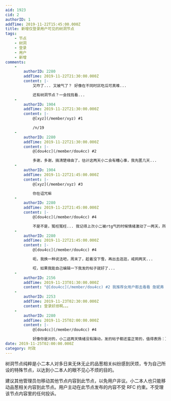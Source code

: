 ```yaml
---
aid: 1923
cid: 2
authorID: 1
addTime: 2019-11-22T15:45:00.000Z
title: 新增仅登录用户可见的树洞节点
tags:
    - 节点
    - 树洞
    - 登录
    - 用户
    - 新增
comments:
    -
        authorID: 2280
        addTime: 2019-11-22T21:30:00.000Z
        content: |-
            又咋了... 又被气了？ 好像在不同时区吃瓜可真难...

            还有树洞节点？一会找找看...
    -
        authorID: 1904
        addTime: 2019-11-22T21:30:00.000Z
        content: |-
            @[xyz](/member/xyz) #1

            /n/19
    -
        authorID: 2280
        addTime: 2019-11-22T21:30:00.000Z
        content: |-
            @[dou4cc](/member/dou4cc) #2

            多谢，多谢，搞清楚缘由了，估计这两天小二会有糟心事，我先匿几天...
    -
        authorID: 1904
        addTime: 2019-11-22T21:45:00.000Z
        content: |-
            @[xyz](/member/xyz) #3

            你在诅咒嘛
    -
        authorID: 2280
        addTime: 2019-11-22T21:45:00.000Z
        content: |-
            @[dou4cc](/member/dou4cc) #4

            不是不是，冤枉冤枉... 我记得上次小二被rtg气的时候情绪激动了一两天，所以这次我也去躲一两天...
    -
        authorID: 2280
        addTime: 2019-11-22T21:45:00.000Z
        content: |-
            @[dou4cc](/member/dou4cc) #4

            呃，我换一种说法吧，周末了，趁着没下雪，再出去逛逛，戒网两天...

            哎，如果我能自己编辑一下我发的帖子就好了...
    -
        authorID: 2156
        addTime: 2019-11-23T01:30:00.000Z
        content: "@[dou4cc](/member/dou4cc) #2 我推荐女用户都去看看 詹妮弗 比尔斯。。\n\n真的，赞\U0001F44D"
    -
        authorID: 2253
        addTime: 2019-11-23T02:30:00.000Z
        content: 登录好烦啊。。。
    -
        authorID: 2280
        addTime: 2019-11-25T02:00:00.000Z
        content: |-
            @[dou4cc](/member/dou4cc) #4

            好像你是对的，小二这两天情绪没有躁动，发的帖子都还蛮正常的，值得表扬：）
date: 2019-11-25T02:00:00.000Z
category: 时政
---
```


树洞节点纯粹是小二本人对多日来无休无止的品葱相关纠纷感到厌烦，专为自己所设的特殊节点，以达到小二本人的眼不见心不烦的目的。

建议其他管理员勿移动其他节点内容到此节点，以免用户非议。小二本人也只能移动品葱相关内容到此节点。用户主动在此节点发布的内容不受 RFC 约束。不受理该节点内容里的任何投诉。

